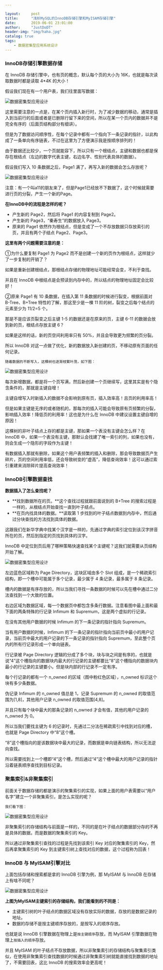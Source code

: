 ```yaml
---

layout:     post
title:      "浅析MySQL的InnoDB存储引擎和MyISAM存储引擎"
date:       2019-06-01 23:01:00
author:     "JustDoDT"
header-img: "img/haha.jpg"
catalog: true
tags:
    - 数据密集型应用系统设计
---
```


### InnoDB存储引擎数据存储

在 InnoDB 存储引擎中，也有页的概念，默认每个页的大小为 16K，也就是每次读取数据时都是读取 4*4K 的大小！

假设我们现在有一个用户表，我们往里面写数据：



![数据密集型应用设计](/img/Data_intensive_application_design/InnoDB1.png) 

这里需要注意的一点是，在某个页内插入新行时，为了减少数据的移动，通常是插入到当前行的后面或者是已删除行留下来的空间，所以在某一个页内的数据并不是完全有序的（后面页结构部分有细讲）。

但是为了数据访问顺序性，在每个记录中都有一个指向下一条记录的指针，以此构成了一条单向有序链表，不过在这里为了方便演示我是按顺序排列的！

由于数据还比较少，一个页就能容下，所以只有一个根结点，主键和数据也都是保存在根结点（左边的数字代表主键，右边名字、性别代表具体的数据）。



假设我们写入 10 条数据之后，Page1 满了，再写入新的数据会怎么存放呢？

![数据密集型应用设计](/img/Data_intensive_application_design/InnoDB2.png) 





注意：有一个叫a11的朋友来了，但是Page1已经放不下数据了，这个时候就需要进行页的分裂，产生一个新的Page。

**在InnoDB中的流程是怎样的呢？**

- 产生新的 Page2，然后将 Page1 的内容复制到 Page2。 
- 产生新的 Page3，“秦寿生”的数据放入 Page3。 
- 原来的 Page1 依然作为根结点，但是变成了一个不存放数据只存放索引的页，并且有两个子结点 Page2、Page3。

**这里有两个问题需要注意的是：**

①为什么要复制 Page1 为 Page2 而不是创建一个新的页作为根结点，这样就少了一步复制的开销了？

如果是重新创建根结点，那根结点存储的物理地址可能经常会变，不利于查找。

并且在 InnoDB 中根结点是会预读到内存中的，所以结点的物理地址固定会比较好！



②原来 Page1 有 10 条数据，在插入第 11 条数据的时候进行裂变，根据前面对 B-Tree、B+Tree 特性的了解，那这至少是一棵 11 阶的树，裂变之后每个结点的元素至少为 11/2=5 个。

那是不是应该页裂变之后主键 1-5 的数据还是在原来的页，主键 6-11 的数据会放到新的页，根结点存放主键 6？ 

如果是这样的话，新的页空间利用率只有 50%，并且会导致更为频繁的页分裂。



所以 InnoDB 对这一点做了优化，新的数据放入新创建的页，不移动原有页面的任何记录。

`随着数据的不断写入，这棵树也逐渐枝繁叶茂，如下图：`

![数据密集型应用设计](/img/Data_intensive_application_design/InnoDB3.png) 





每次新增数据，都是将一个页写满，然后新创建一个页继续写，这里其实是有个隐含条件的，那就是主键自增！



主键自增写入时新插入的数据不会影响到原有页，插入效率高！且页的利用率高！



但是如果主键是无序的或者随机的，那每次的插入可能会导致原有页频繁的分裂，影响插入效率！降低页的利用率！这也是为什么在 InnoDB 中建议设置主键自增的原因！



这棵树的非叶子结点上存的都是主键，那如果一个表没有主键会怎么样？在 InnoDB 中，如果一个表没有主键，那默认会找建了唯一索引的列，如果也没有，则会生成一个隐形的字段作为主键！



有数据插入那就有删除，如果这个用户表频繁的插入和删除，那会导致数据页产生碎片，页的空间利用率低，还会导致树变的“虚高”，降低查询效率！这可以通过索引重建来消除碎片提高查询效率！



### InnoDB引擎数据查找

**数据插入了怎么查找呢？**

- **找到数据所在的页。**这个查找过程就跟前面说到的 B+Tree 的搜索过程是一样的，从根结点开始查找一直到叶子结点。 
- **在页内找具体的数据。**读取第 1 步找到的叶子结点数据到内存中，然后通过分块查找的方法找到具体的数据。



这跟我们在新华字典中找某个汉字是一样的，先通过字典的索引定位到该汉字拼音所在的页，然后到指定的页找到具体的汉字。



InnoDB 中定位到页后用了哪种策略快速查找某个主键呢？这我们就需要从页结构开始了解。

![数据密集型应用设计](/img/Data_intensive_application_design/InnoDB4.png) 





左边蓝色区域称为 Page Directory，这块区域由多个 Slot 组成，是一个稀疏索引结构，即一个槽中可能属于多个记录，最少属于 4 条记录，最多属于 8 条记录。



槽内的数据是有序存放的，所以当我们寻找一条数据的时候可以先在槽中通过二分法查找到一个大致的位置。



右边区域为数据区域，每一个数据页中都包含多条行数据。注意看图中最上面和最下面的两条特殊的行记录 Infimum 和 Supremum，这是两个虚拟的行记录。



在没有其他用户数据的时候 Infimum 的下一条记录的指针指向 Supremum。



当有用户数据的时候，Infimum 的下一条记录的指针指向当前页中最小的用户记录，当前页中最大的用户记录的下一条记录的指针指向 Supremum，至此整个页内的所有行记录形成一个单向链表。



行记录被 Page Directory 逻辑的分成了多个块，块与块之间是有序的，也就是说“4”这个槽指向的数据块内最大的行记录的主键都要比“8”这个槽指向的数据块内最小的行记录的主键要小。但是块内部的行记录不一定有序。



每个行记录的都有一个 n_owned 的区域（图中粉红色区域），n_owned 标识这个块有多少条数据。



伪记录 Infimum 的 n_owned 值总是 1，记录 Supremum 的 n_owned 的取值范围为[1,8]，其他用户记录 n_owned 的取值范围[4,8]。



并且只有每个块中最大的那条记录的 n_owned 才会有值，其他的用户记录的 n_owned 为 0。



所以当我们要找主键为 6 的记录时，先通过二分法在稀疏索引中找到对应的槽，也就是 Page Directory 中“8”这个槽。



“8”这个槽指向的是该数据块中最大的记录，而数据是单向链表结构，所以无法逆向查找。



所以需要找到上一个槽即“4”这个槽，然后通过“4”这个槽中最大的用户记录的指针沿着链表顺序查找到目标记录。





### 聚集索引&非聚集索引

前面关于数据存储的都是演示的聚集索引的实现，如果上面的用户表需要以“用户名字”建立一个非聚集索引，是怎么实现的呢？

`我们看下图：`

![数据密集型应用设计](/img/Data_intensive_application_design/InnoDB5.png) 

非聚集索引的存储结构与前面是一样的，不同的是在叶子结点的数据部分存的不再是具体的数据，而是数据的聚集索引的 Key。



所以通过非聚集索引查找的过程是先找到该索引 Key 对应的聚集索引的 Key，然后再拿聚集索引的 Key 到主键索引树上查找对应的数据，这个过程称为回表！



### InnoDB 与  MyISAM引擎对比

上面包括存储和搜索都是拿的 InnoDB 引擎为例，那 MyISAM 与 InnoDB 在存储上有啥不同呢？

![数据密集型应用设计](/img/Data_intensive_application_design/InnoDB6.png) 





**上图为MyISAM主键索引的存储结构，我们能看到的不同是：**

- 主键索引树的叶子结点的数据区域没有存放实际的数据，存放的是数据记录的地址。 
- 数据的存储不是按主键顺序存放的，是按写入的顺序存放。



也就是说 InnoDB 引擎数据在物理上是`按主键顺序`存放，而 MyISAM 引擎数据在物理上`按插入的顺序`存放。



并且 MyISAM 的叶子结点不存放数据，所以非聚集索引的存储结构与聚集索引类似，在使用非聚集索引查找数据的时候通过非聚集索引树就能直接找到数据的地址了，不需要回表，这比 InnoDB 的搜索效率会更高呢！





















